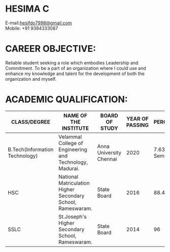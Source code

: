 # HESIMA C
E-mail:hesifdo7998@gmail.com<br/>
Mobile: +91 9384333087

# CAREER OBJECTIVE:
Reliable student seeking a role which embodies Leadership and Commitment. To be a part of an organization where I could use and enhance my knowledge and talent for the development of both the organization and myself.
# ACADEMIC QUALIFICATION:
|CLASS/DEGREE|NAME OF THE INSTITUTE|BOARD OF STUDY|YEAR OF PASSING|PERCENTAGE/CGPA|
|------------|---------------------|--------------|---------------|---------------|
|B.Tech(Information Technology)<br/>|Velammal College of Engineering and Technology, Madurai.|Anna University Chennai|2020|7.63(Up to Semester 6)<br/>|
|HSC|National Matriculation Higher Secondary School, Rameswaram.|State Board|2016|88.41|
|SSLC|St.Joseph's Higher Secondary School, Rameswaram.|State Board|2014|96|
